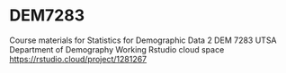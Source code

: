 # DEM7283
Course materials for Statistics for Demographic Data 2 DEM 7283 UTSA Department of Demography
Working Rstudio cloud space https://rstudio.cloud/project/1281267

